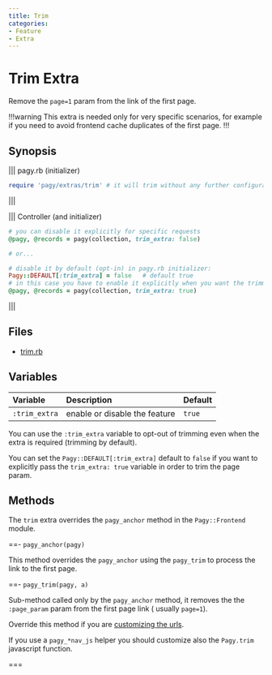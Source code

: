 ```yaml
---
title: Trim
categories:
- Feature
- Extra
---
```


# Trim Extra

Remove the `page=1` param from the link of the first page.

!!!warning
This extra is needed only for very specific scenarios, for example if you need to avoid frontend cache duplicates of the first
page.
!!!

## Synopsis

||| pagy.rb (initializer)

```ruby
require 'pagy/extras/trim' # it will trim without any further configuration,
```

|||

||| Controller (and initializer)

```ruby
# you can disable it explicitly for specific requests
@pagy, @records = pagy(collection, trim_extra: false)

# or...

# disable it by default (opt-in) in pagy.rb initializer:
Pagy::DEFAULT[:trim_extra] = false   # default true
# in this case you have to enable it explicitly when you want the trimming
@pagy, @records = pagy(collection, trim_extra: true)
```

|||

## Files

- [trim.rb](https://github.com/ddnexus/pagy/blob/master/lib/pagy/extras/trim.rb)

## Variables

| Variable      | Description                   | Default |
|:--------------|:------------------------------|:--------|
| `:trim_extra` | enable or disable the feature | `true`  |

You can use the `:trim_extra` variable to opt-out of trimming even when the extra is required (trimming by default).

You can set the `Pagy::DEFAULT[:trim_extra]` default to `false` if you want to explicitly pass the `trim_extra: true` variable in
order to trim the page param.

## Methods

The `trim` extra overrides the `pagy_anchor` method in the `Pagy::Frontend` module.

==- `pagy_anchor(pagy)`

This method overrides the `pagy_anchor` using the `pagy_trim` to process the link to the first page.

==- `pagy_trim(pagy, a)`

Sub-method called only by the `pagy_anchor` method, it removes the the `:page_param` param from the first page link (
usually `page=1`).

Override this method if you are [customizing the urls](/docs/how-to.md#customize-the-url).

If you use a `pagy_*nav_js` helper you should customize also the `Pagy.trim` javascript function.

===
